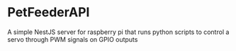 # PetFeederAPI
A simple NestJS server for raspberry pi that runs python scripts to control a servo through PWM signals on GPIO outputs
